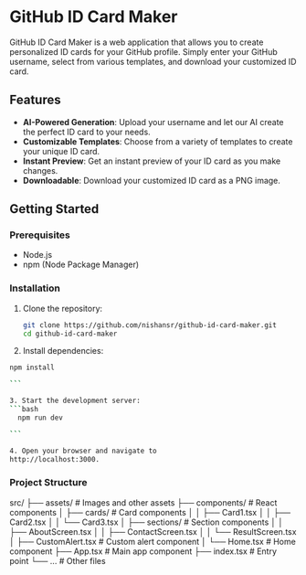 # GitHub ID Card Maker

GitHub ID Card Maker is a web application that allows you to create personalized ID cards for your GitHub profile. Simply enter your GitHub username, select from various templates, and download your customized ID card.

## Features

- **AI-Powered Generation**: Upload your username and let our AI create the perfect ID card to your needs.
- **Customizable Templates**: Choose from a variety of templates to create your unique ID card.
- **Instant Preview**: Get an instant preview of your ID card as you make changes.
- **Downloadable**: Download your customized ID card as a PNG image.

## Getting Started

### Prerequisites

- Node.js
- npm (Node Package Manager)

### Installation

1. Clone the repository:

   ```bash
   git clone https://github.com/nishansr/github-id-card-maker.git
   cd github-id-card-maker

   ```

2. Install dependencies:

  ````bash
  npm install

  ```

3. Start the development server:
  ```bash
    npm run dev

  ```

4. Open your browser and navigate to
 http://localhost:3000.
````

### Project Structure
src/
├── assets/                 # Images and other assets
├── components/             # React components
│   ├── cards/              # Card components
│   │   ├── Card1.tsx
│   │   ├── Card2.tsx
│   │   └── Card3.tsx
│   ├── sections/           # Section components
│   │   ├── AboutScreen.tsx
│   │   ├── ContactScreen.tsx
│   │   └── ResultScreen.tsx
│   ├── CustomAlert.tsx     # Custom alert component
│   └── Home.tsx            # Home component
├── App.tsx                 # Main app component
├── index.tsx               # Entry point
└── ...                     # Other files